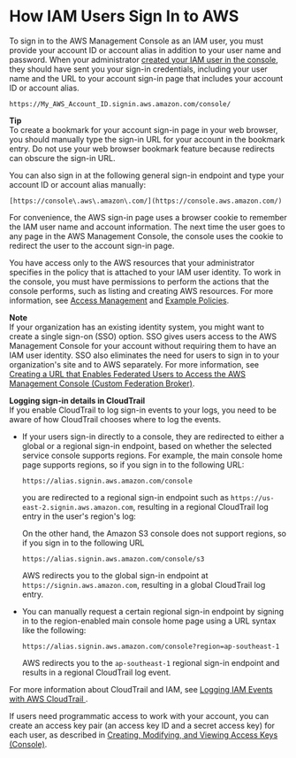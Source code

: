 # How IAM Users Sign In to AWS<a name="id_users_sign-in"></a>

To sign in to the AWS Management Console as an IAM user, you must provide your account ID or account alias in addition to your user name and password\. When your administrator [created your IAM user in the console](id_users_create.md#id_users_create_console), they should have sent you your sign\-in credentials, including your user name and the URL to your account sign\-in page that includes your account ID or account alias\. 

```
https://My_AWS_Account_ID.signin.aws.amazon.com/console/
```

**Tip**  
To create a bookmark for your account sign\-in page in your web browser, you should manually type the sign\-in URL for your account in the bookmark entry\. Do not use your web browser bookmark feature because redirects can obscure the sign\-in URL\. 

You can also sign in at the following general sign\-in endpoint and type your account ID or account alias manually:

```
[https://console\.aws\.amazon\.com/](https://console.aws.amazon.com/)
```

For convenience, the AWS sign\-in page uses a browser cookie to remember the IAM user name and account information\. The next time the user goes to any page in the AWS Management Console, the console uses the cookie to redirect the user to the account sign\-in page\.

You have access only to the AWS resources that your administrator specifies in the policy that is attached to your IAM user identity\. To work in the console, you must have permissions to perform the actions that the console performs, such as listing and creating AWS resources\. For more information, see [Access Management](access.md) and [Example Policies](access_policies_examples.md)\.

**Note**  
If your organization has an existing identity system, you might want to create a single sign\-on \(SSO\) option\. SSO gives users access to the AWS Management Console for your account without requiring them to have an IAM user identity\. SSO also eliminates the need for users to sign in to your organization's site and to AWS separately\. For more information, see [Creating a URL that Enables Federated Users to Access the AWS Management Console \(Custom Federation Broker\)](id_roles_providers_enable-console-custom-url.md)\. 

**Logging sign\-in details in CloudTrail**  
If you enable CloudTrail to log sign\-in events to your logs, you need to be aware of how CloudTrail chooses where to log the events\.
+ If your users sign\-in directly to a console, they are redirected to either a global or a regional sign\-in endpoint, based on whether the selected service console supports regions\. For example, the main console home page supports regions, so if you sign in to the following URL:

  ```
  https://alias.signin.aws.amazon.com/console
  ```

  you are redirected to a regional sign\-in endpoint such as `https://us-east-2.signin.aws.amazon.com`, resulting in a regional CloudTrail log entry in the user's region's log:

  On the other hand, the Amazon S3 console does not support regions, so if you sign in to the following URL

  ```
  https://alias.signin.aws.amazon.com/console/s3
  ```

  AWS redirects you to the global sign\-in endpoint at `https://signin.aws.amazon.com`, resulting in a global CloudTrail log entry\.
+ You can manually request a certain regional sign\-in endpoint by signing in to the region\-enabled main console home page using a URL syntax like the following:

  ```
  https://alias.signin.aws.amazon.com/console?region=ap-southeast-1
  ```

  AWS redirects you to the `ap-southeast-1` regional sign\-in endpoint and results in a regional CloudTrail log event\.

For more information about CloudTrail and IAM, see [Logging IAM Events with AWS CloudTrail ](http://docs.aws.amazon.com/IAM/latest/UserGuide/cloudtrail-integration.html)\.

If users need programmatic access to work with your account, you can create an access key pair \(an access key ID and a secret access key\) for each user, as described in [Creating, Modifying, and Viewing Access Keys \(Console\)](id_credentials_access-keys.md#Using_CreateAccessKey)\.